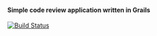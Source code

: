 #### Simple code review application written in Grails

[![Build Status](https://travis-ci.org/tjanek/codi.svg?branch=master)](https://travis-ci.org/tjanek/codi)
